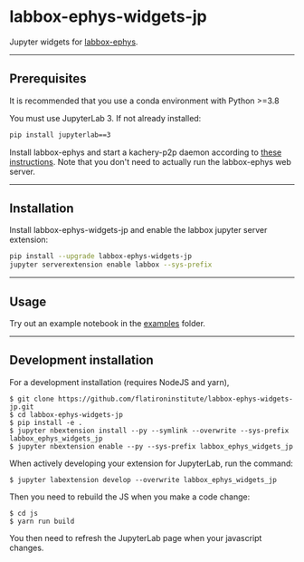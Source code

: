 # labbox-ephys-widgets-jp

Jupyter widgets for [labbox-ephys](https://github.com/flatironinstitute/labbox-ephys).

---
## Prerequisites

It is recommended that you use a conda environment with Python >=3.8

You must use JupyterLab 3. If not already installed:

```bash
pip install jupyterlab==3
```

Install labbox-ephys and start a kachery-p2p daemon according to [these instructions](https://github.com/flatironinstitute/labbox-ephys/blob/main/doc/start-web-server.md). Note that you don't need to actually run the labbox-ephys web server.

---
## Installation

Install labbox-ephys-widgets-jp and enable the labbox jupyter server extension:

```bash
pip install --upgrade labbox-ephys-widgets-jp
jupyter serverextension enable labbox --sys-prefix
```

---
## Usage

Try out an example notebook in the [examples](./examples) folder.

---
## Development installation

For a development installation (requires NodeJS and yarn),

    $ git clone https://github.com/flatironinstitute/labbox-ephys-widgets-jp.git
    $ cd labbox-ephys-widgets-jp
    $ pip install -e .
    $ jupyter nbextension install --py --symlink --overwrite --sys-prefix labbox_ephys_widgets_jp
    $ jupyter nbextension enable --py --sys-prefix labbox_ephys_widgets_jp

When actively developing your extension for JupyterLab, run the command:

    $ jupyter labextension develop --overwrite labbox_ephys_widgets_jp

Then you need to rebuild the JS when you make a code change:

    $ cd js
    $ yarn run build

You then need to refresh the JupyterLab page when your javascript changes.
